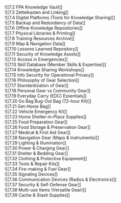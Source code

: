 ![[7.2 FPA Knowledge Vault]]  
![[7.3 Zettelkasten and Linking]]  
![[7.4 Digital Platforms (Tools for Knowledge Sharing)]]  
![[7.5 Backup and Redundancy of Data]]  
![[7.6 Offline Knowledge Repositories]]  
![[7.7 Physical Libraries & Printing]]  
![[7.8 Training Resources Archive]]  
![[7.9 Map & Navigation Data]]  
![[7.10 Lessons Learned Repository]]  
![[7.11 Security of Knowledge Assets]]  
![[7.12 Access in Emergencies]]  
![[7.13 Skill Database (Member Skills & Expertise)]]  
![[7.14 Knowledge Sharing Workshops]]  
![[7.15 Info Security for Operational Privacy]]  
![[7.16 Philosophy of Gear Selection]]  
![[7.17 Standardization of Gear]]  
![[7.18 Personal Gear vs Community Gear]]  
![[7.19 Everyday Carry (EDC) Essentials]]  
![[7.20 Go Bag  Bug-Out Bag (72-hour Kit)]]  
![[7.21 Get-Home Bag]]  
![[7.22 Vehicle Emergency Kit]]  
![[7.23 Home Shelter-in-Place Supplies]]  
![[7.25 Food Preparation Gear]]  
![[7.26 Food Storage & Preservation Gear]]  
![[7.27 Medical & First Aid Gear]]  
![[7.28 Navigation Gear (Maps & Instruments)]]  
![[7.29 Lighting & Illumination]]  
![[7.30 Power & Charging Gear]]  
![[7.31 Shelter & Bedding Gear]]  
![[7.32 Clothing & Protective Equipment]]  
![[7.33 Tools & Repair Kits]]  
![[7.34 Fire-making & Fuel Gear]]  
![[7.35 Signaling Devices]]  
![[7.36 Communication Devices (Radios & Electronics)]]  
![[7.37 Security & Self-Defense Gear]]  
![[7.38 Multi-use Items (Versatile Gear)]]  
![[7.39 Cache & Stash Supplies]]
